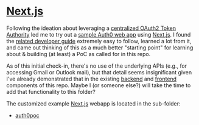 # [Next.js]

Following the ideation about leveraging a
[centralized OAuth2 Token Authority](../backend/README-Centralized.md) led me to
try out a [sample Auth0 web app](https://github.com/auth0-developer-hub/web-app_nextjs_typescript_hello-world)
using [Next.js].  I found the [related developer guide](https://developer.auth0.com/resources/guides/web-app/nextjs/basic-authentication)
extremely easy to follow, learned a lot from it, and came out thinking of this as
a much better "starting point" for learning about & building (at least) a PoC as
called for in this repo.

As of this initial check-in, there's no use of the underlying APIs (e.g., for
accessing Gmail or Outlook mail), but that detail seems insignificant given I've 
already demonstrated that in the existing [backend](../backend/README.md) and
[frontend](../frontend/README.md) components of this repo.  Maybe I (or someone
else?) will take the time to add that functionality to this folder?

The customized example [Next.js] webapp is located in the sub-folder:

- [auth0poc](./auth0poc/README.md)

[Next.js]: https://nextjs.org/
